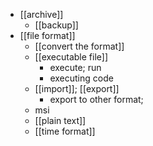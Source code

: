 - [[archive]]
    - [[backup]]
- [[file format]]
    - [[convert the format]]
    - [[executable file]]
        - execute; run
        - executing code
    - [[import]]; [[export]]
        - export to other format;
    - msi
    - [[plain text]]
    - [[time format]]
